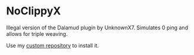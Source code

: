 # NoClippyX

Illegal version of the Dalamud plugin by UnknownX7.  Simulates 0 ping and allows for triple weaving.

Use my [custom repository](https://raw.githubusercontent.com/irisdotsh/DalamudPlugins/refs/heads/main/pluginmaster.json) to install it.

